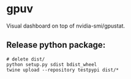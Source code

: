 # gpuv
Visual dashboard on top of nvidia-smi/gpustat.

## Release python package:

```
# delete dist/
python setup.py sdist bdist_wheel
twine upload --repository testpypi dist/*
```
